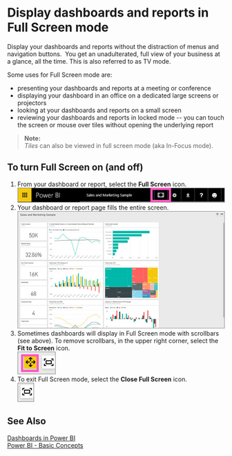 <properties 
   pageTitle="Display dashboards and reports in Full Screen mode"
   description="Display dashboards and reports in Full Screen mode"
   services="powerbi" 
   documentationCenter="" 
   authors="mihart" 
   manager="mblythe" 
   editor=""
   tags=""/>
 
<tags
   ms.service="powerbi"
   ms.devlang="NA"
   ms.topic="article"
   ms.tgt_pltfrm="NA"
   ms.workload="powerbi"
   ms.date="10/27/2015"
   ms.author="mihart"/>

# Display dashboards and reports in Full Screen mode  

Display your dashboards and reports without the distraction of menus and navigation buttons.  You get an unadulterated, full view of your business at a glance, all the time. This is also referred to as TV mode.

Some uses for Full Screen mode are:  
-   presenting your dashboards and reports at a meeting or conference
-   displaying your dashboard in an office on a dedicated large screens or projectors
-   looking at your dashboards and reports on a small screen
-   reviewing your dashboards and reports in locked mode -- you can touch the screen or mouse over tiles without opening the underlying report

>**Note:**  
>*Tiles* can also be viewed in full screen mode (aka In-Focus mode).

## To turn Full Screen on (and off)  
1.  From your dashboard or report, select the **Full Screen** icon.  
    ![](media/powerbi-service-display-dashboard-report-in-full-screen-mode/PBI_TvModeIcon.jpg)
2.  Your dashboard or report page fills the entire screen.  
    ![](media/powerbi-service-display-dashboard-report-in-full-screen-mode/PBI_TVMode.jpg)  
3.  Sometimes dashboards will display in Full Screen mode with scrollbars (see above). To remove scrollbars, in the upper right corner, select the **Fit to Screen** icon.  
    ![](media/powerbi-service-display-dashboard-report-in-full-screen-mode/PBI_FitToScreenIcon.jpg)
4.  To exit Full Screen mode, select the **Close Full Screen** icon.  
    ![](media/powerbi-service-display-dashboard-report-in-full-screen-mode/PBI_FitToScreenIconClose.jpg)

## See Also  
[Dashboards in Power BI](powerbi-service-dashboards.md)  
[Power BI - Basic Concepts](powerbi-service-basic-concepts.md)  